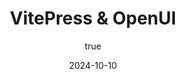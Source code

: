 ---
title: 'VitePress & OpenUI'
synopsis: 'This is an example tutorial. You can use this file as a template to create your own tutorials.'
date: 2024-10-10
author:
  name: 'Cas Verheye'
  avatarUrl: '/assets/avatars/cas-verheye.png'
  socials: # Add social media links -> If you don't have any, place an empty string ''
    website: ''
    linkedin: 'https://www.linkedin.com/in/casverheye/'
    github: ''
thumbnailUrl: '/assets/1728555601054.jpg'
head:
  - - meta
    - name: description
      content: 'This is an example tutorial. You can use this file as a template to create your own tutorials.' # Add a description of the article
  - - meta
    - name: keywords
      content: 'front-end development static-site-generator ssg javascript' # Add keywords related to the article
---